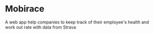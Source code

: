 # Mobirace
A web app help companies to keep track of their employee's health and work out rate with data from Strava
